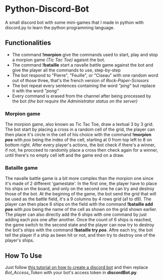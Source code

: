 # Python-Discord-Bot
A small discord bot with some mini-games that I made in python with discord.py to learn the python programming language.

## Functionalities
- The command **!morpion** give the commands used to start, play and stop a morpion game *(Tic Tac Toe)* agaisnt the bot.
- The command **!bataille** start a navalle battle game against the bot and give the player all the commands to use, step-by-step
- The bot respond to "Pierre", "Feuille", or "Ciseau" with one random word out of those three, that's the french version of *Rock-Paper-Scissors*
- The bot repeat every sentences containing the word *"ping"* but replace it with the word *"pong"*
- Every command is erased from the channel after being processed by the bot *(the bot require the Administrator status on the server)*

### Morpion game
The morpion game, also known as Tic Tac Toe, draw a textual 3 by 3 grid. The bot start by placing a cross in a random cell of the grid, the player can
then place it's circle in the cell of his choice with the command **!morpion *pos*** with *pos* being the index of the cell, starting at 0 from top left to
8 on bottom right. After every player's actions, the bot check if there's a winner, if not, he procceed to randomly place a cross then check again for a winner,
until there's no empty cell left and the game end on a draw.

### Bataille game
The navalle battle game is a bit more complex than the morpion one since it's made of 2 different 'gamestate'. In the first one, the player have to place
his ships on the board, and only on the second one he can try and destroy those of the bot. At the begining of the game, the bot send the grid that will be
used as the battle field, it's a 9 columns by 4 rows grid (a1 to d9). The player can then place 6 ships on the field with the command **!bataille add *pos***
with *pos* being the name of the cell as shown on the grid shown earlier. The player can also directly add the 6 ships with one command by just adding each *pos*
one after another. Once the count of 6 ships is reached, the game switch to the second state and the player can now try to destroy the bot's ships with the 
command **!bataille try *pos***. Aftre each try, the bot tell the player if a ship as been hit or not, and then try to destroy one of the player's ships.

## How To Use
Just follow [this tutorial on how to create a discord bot](https://realpython.com/how-to-make-a-discord-bot-python/#creating-an-application) and then replace
*Bot_Access_Token* with your bot's access token in **discordBot.py**.
